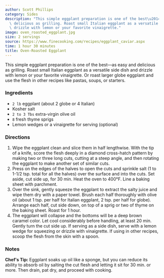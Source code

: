 ```yaml
---
author: Scott Phillips
category: Sides
description: "This simple eggplant preparation is one of the best\u2014as easy and\
  \ delicious as grilling. Roast small Italian eggplant as a versatile side dish and\
  \ drizzle with lemon or your favorite vinaigrette."
image: oven_roasted_eggplant.jpg
size: 2 servings
source: https://www.finecooking.com/recipes/eggplant_caviar.aspx
time: 1 hour 30 minutes
title: Oven-Roasted Eggplant
---
```

This simple eggplant preparation is one of the best—as easy and delicious as grilling. Roast small Italian eggplant as a versatile side dish and drizzle with lemon or your favorite vinaigrette. Or roast larger globe eggplant and use the flesh in other recipes like pastas, soups, or starters.

### Ingredients

* `2 lb` eggplant (about 2 globe or 4 Italian)
* Kosher salt
* `2 to 3 Tbs` extra-virgin olive oil
* `8` fresh thyme sprigs
* Lemon wedges or a vinaigrette for serving (optional)

### Directions

1. Wipe the eggplant clean and slice them in half lengthwise. With the tip of a knife, score the flesh deeply in a diamond cross-hatch pattern by making two or three long cuts, cutting at a steep angle, and then rotating the eggplant to make another set of similar cuts.
2. Press on the edges of the halves to open the cuts and sprinkle salt (1 to 1-1/2 tsp. total for all the halves) over the surface and into the cuts. Set aside, cut side up, for 30 min. Heat the oven to 400°F. Line a baking sheet with parchment.
3. Over the sink, gently squeeze the eggplant to extract the salty juice and wipe them dry with a paper towel. Brush each half thoroughly with olive oil (about 1 tsp. per half for Italian eggplant, 2 tsp. per half for globe). Arrange each half, cut side down, on top of a sprig or two of thyme on the baking sheet. Roast for 1 hour.
4. The eggplant will collapse and the bottoms will be a deep brown caramel color. Let cool considerably before handling, at least 20 min. Gently turn the cut side up. If serving as a side dish, serve with a lemon wedge for squeezing or drizzle with vinaigrette. If using in other recipes, scoop the flesh from the skin with a spoon.

### Notes

**Chef's Tip:** Eggplant soaks up oil like a sponge, but you can reduce its ability to absorb oil by salting the cut flesh and letting it sit for 30 min. or more. Then drain, pat dry, and proceed with cooking.
